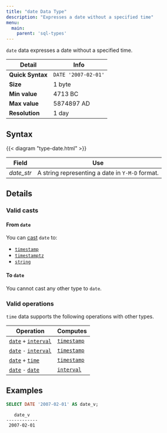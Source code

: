 ```yaml
---
title: "date Data Type"
description: "Expresses a date without a specified time"
menu:
  main:
    parent: 'sql-types'
---
```


`date` data expresses a date without a specified time.

Detail | Info
-------|------
**Quick Syntax** | `DATE '2007-02-01'`
**Size** | 1 byte
**Min value** | 4713 BC
**Max value** | 5874897 AD
**Resolution** | 1 day

## Syntax

{{< diagram "type-date.html" >}}

Field | Use
------|----
_date&lowbar;str_ | A string representing a date in `Y-M-D` format.

## Details

### Valid casts

#### From `date`

You can [cast](../../functions/cast) `date` to:

- [`timestamp`](../timestamp)
- [`timestamptz`](../timestamp)
- [`string`](../string)

#### To `date`

You cannot cast any other type to `date`.

### Valid operations

`time` data supports the following operations with other types.

Operation | Computes
----------|------------
[`date`](../date) `+` [`interval`](../interval) | [`timestamp`](../timestamp)
[`date`](../date) `-` [`interval`](../interval) | [`timestamp`](../timestamp)
[`date`](../date) `+` [`time`](../time) | [`timestamp`](../timestamp)
[`date`](../date) `-` [`date`](../date) | [`interval`](../interval)

## Examples

```sql
SELECT DATE '2007-02-01' AS date_v;
```
```nofmt
   date_v
------------
 2007-02-01
```
